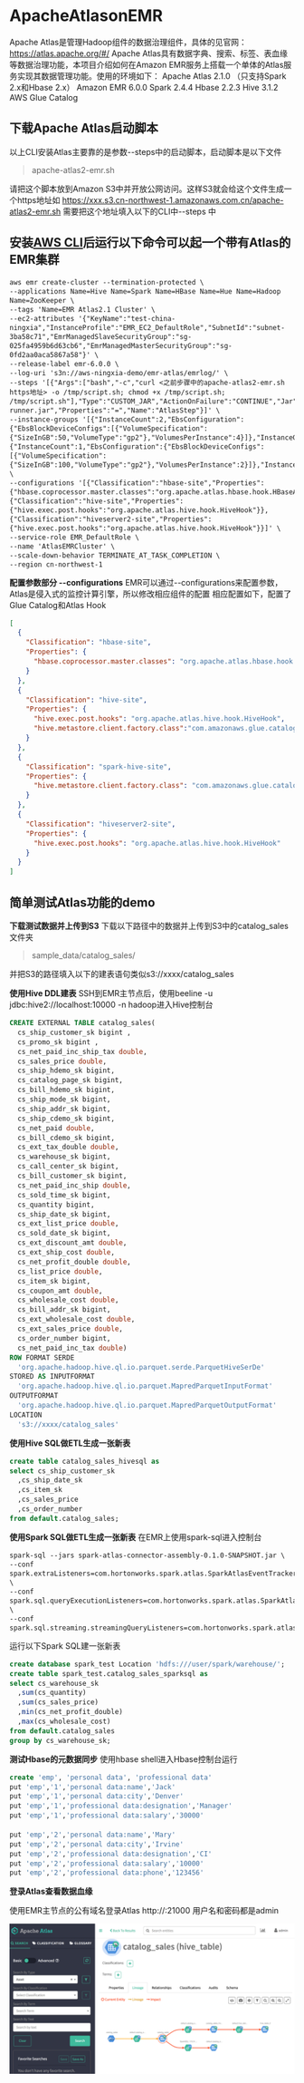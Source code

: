 # ApacheAtlasonEMR

Apache Atlas是管理Hadoop组件的数据治理组件，具体的见官网：https://atlas.apache.org/#/
Apache Atlas具有数据字典、搜索、标签、表血缘等数据治理功能，本项目介绍如何在Amazon EMR服务上搭载一个单体的Atlas服务实现其数据管理功能。使用的环境如下：
Apache Atlas 2.1.0 （只支持Spark 2.x和Hbase 2.x）
Amazon EMR 6.0.0
Spark 2.4.4
Hbase 2.2.3
Hive 3.1.2
AWS Glue Catalog

## 下载Apache Atlas启动脚本
以上CLI安装Atlas主要靠的是参数--steps中的启动脚本，启动脚本是以下文件

>apache-atlas2-emr.sh

请把这个脚本放到Amazon S3中并开放公网访问。这样S3就会给这个文件生成一个https地址如
https://xxx.s3.cn-northwest-1.amazonaws.com.cn/apache-atlas2-emr.sh
需要把这个地址填入以下的CLI中--steps 中

## 安装[AWS CLI](https://aws.amazon.com/cli/)后运行以下命令可以起一个带有Atlas的EMR集群

```
aws emr create-cluster --termination-protected \
--applications Name=Hive Name=Spark Name=HBase Name=Hue Name=Hadoop Name=ZooKeeper \
--tags 'Name=EMR Atlas2.1 Cluster' \
--ec2-attributes '{"KeyName":"test-china-ningxia","InstanceProfile":"EMR_EC2_DefaultRole","SubnetId":"subnet-3ba58c71","EmrManagedSlaveSecurityGroup":"sg-025fa4959b6d63cb6","EmrManagedMasterSecurityGroup":"sg-0fd2aa0aca5867a58"}' \
--release-label emr-6.0.0 \
--log-uri 's3n://aws-ningxia-demo/emr-atlas/emrlog/' \
--steps '[{"Args":["bash","-c","curl <之前步骤中的apache-atlas2-emr.sh https地址> -o /tmp/script.sh; chmod +x /tmp/script.sh; /tmp/script.sh"],"Type":"CUSTOM_JAR","ActionOnFailure":"CONTINUE","Jar":"command-runner.jar","Properties":"=","Name":"AtlasStep"}]' \
--instance-groups '[{"InstanceCount":2,"EbsConfiguration":{"EbsBlockDeviceConfigs":[{"VolumeSpecification":{"SizeInGB":50,"VolumeType":"gp2"},"VolumesPerInstance":4}]},"InstanceGroupType":"CORE","InstanceType":"m5.2xlarge","Name":"Core"},{"InstanceCount":1,"EbsConfiguration":{"EbsBlockDeviceConfigs":[{"VolumeSpecification":{"SizeInGB":100,"VolumeType":"gp2"},"VolumesPerInstance":2}]},"InstanceGroupType":"MASTER","InstanceType":"m5.xlarge","Name":"Master"}]' \
--configurations '[{"Classification":"hbase-site","Properties":{"hbase.coprocessor.master.classes":"org.apache.atlas.hbase.hook.HBaseAtlasCoprocessor"}},{"Classification":"hive-site","Properties":{"hive.exec.post.hooks":"org.apache.atlas.hive.hook.HiveHook"}},{"Classification":"hiveserver2-site","Properties":{"hive.exec.post.hooks":"org.apache.atlas.hive.hook.HiveHook"}}]' \
--service-role EMR_DefaultRole \
--name 'AtlasEMRCluster' \
--scale-down-behavior TERMINATE_AT_TASK_COMPLETION \
--region cn-northwest-1
```


**配置参数部分 --configurations**
EMR可以通过--configurations来配置参数，Atlas是侵入式的监控计算引擎，所以修改相应组件的配置
相应配置如下，配置了Glue Catalog和Atlas Hook
```json
[
  {
    "Classification": "hbase-site",
    "Properties": {
      "hbase.coprocessor.master.classes": "org.apache.atlas.hbase.hook.HBaseAtlasCoprocessor"
    }
  },
  {
    "Classification": "hive-site",
    "Properties": {
      "hive.exec.post.hooks": "org.apache.atlas.hive.hook.HiveHook",
      "hive.metastore.client.factory.class":"com.amazonaws.glue.catalog.metastore.AWSGlueDataCatalogHiveClientFactory"
    }
  },
  {
    "Classification": "spark-hive-site",
    "Properties": {
      "hive.metastore.client.factory.class": "com.amazonaws.glue.catalog.metastore.AWSGlueDataCatalogHiveClientFactory"
    }
  },
  {
    "Classification": "hiveserver2-site",
    "Properties": {
      "hive.exec.post.hooks": "org.apache.atlas.hive.hook.HiveHook"
    }
  }
]

```
## 简单测试Atlas功能的demo

**下载测试数据并上传到S3**
下载以下路径中的数据并上传到S3中的catalog_sales文件夹

>sample_data/catalog_sales/

并把S3的路径填入以下的建表语句类似s3://xxxx/catalog_sales

**使用Hive DDL建表**
SSH到EMR主节点后，使用beeline -u jdbc:hive2://localhost:10000 -n hadoop进入Hive控制台
```SQL
CREATE EXTERNAL TABLE catalog_sales(
  cs_ship_customer_sk bigint , 
  cs_promo_sk bigint , 
  cs_net_paid_inc_ship_tax double, 
  cs_sales_price double, 
  cs_ship_hdemo_sk bigint, 
  cs_catalog_page_sk bigint, 
  cs_bill_hdemo_sk bigint, 
  cs_ship_mode_sk bigint, 
  cs_ship_addr_sk bigint, 
  cs_ship_cdemo_sk bigint, 
  cs_net_paid double, 
  cs_bill_cdemo_sk bigint, 
  cs_ext_tax_double double, 
  cs_warehouse_sk bigint, 
  cs_call_center_sk bigint, 
  cs_bill_customer_sk bigint, 
  cs_net_paid_inc_ship double, 
  cs_sold_time_sk bigint, 
  cs_quantity bigint, 
  cs_ship_date_sk bigint, 
  cs_ext_list_price double, 
  cs_sold_date_sk bigint, 
  cs_ext_discount_amt double, 
  cs_ext_ship_cost double, 
  cs_net_profit_double double, 
  cs_list_price double, 
  cs_item_sk bigint, 
  cs_coupon_amt double, 
  cs_wholesale_cost double, 
  cs_bill_addr_sk bigint, 
  cs_ext_wholesale_cost double, 
  cs_ext_sales_price double, 
  cs_order_number bigint, 
  cs_net_paid_inc_tax double)
ROW FORMAT SERDE 
  'org.apache.hadoop.hive.ql.io.parquet.serde.ParquetHiveSerDe' 
STORED AS INPUTFORMAT 
  'org.apache.hadoop.hive.ql.io.parquet.MapredParquetInputFormat' 
OUTPUTFORMAT 
  'org.apache.hadoop.hive.ql.io.parquet.MapredParquetOutputFormat'
LOCATION
  's3://xxxx/catalog_sales'
```
**使用Hive SQL做ETL生成一张新表**

```SQL
create table catalog_sales_hivesql as
select cs_ship_customer_sk
  ,cs_ship_date_sk
  ,cs_item_sk
  ,cs_sales_price
  ,cs_order_number
from default.catalog_sales;

```
**使用Spark SQL做ETL生成一张新表**
在EMR上使用spark-sql进入控制台
```
spark-sql --jars spark-atlas-connector-assembly-0.1.0-SNAPSHOT.jar \
--conf spark.extraListeners=com.hortonworks.spark.atlas.SparkAtlasEventTracker \
--conf spark.sql.queryExecutionListeners=com.hortonworks.spark.atlas.SparkAtlasEventTracker \
--conf spark.sql.streaming.streamingQueryListeners=com.hortonworks.spark.atlas.SparkAtlasStreamingQueryEventTracker
```

运行以下Spark SQL建一张新表
```SQL
create database spark_test Location 'hdfs:///user/spark/warehouse/';
create table spark_test.catalog_sales_sparksql as
select cs_warehouse_sk
  ,sum(cs_quantity)
  ,sum(cs_sales_price)
  ,min(cs_net_profit_double)
  ,max(cs_wholesale_cost)
from default.catalog_sales
group by cs_warehouse_sk;
```

**测试Hbase的元数据同步**
使用hbase shell进入Hbase控制台运行
```SQL
create 'emp', 'personal data', 'professional data'
put 'emp','1','personal data:name','Jack'
put 'emp','1','personal data:city','Denver'
put 'emp','1','professional data:designation','Manager'
put 'emp','1','professional data:salary','30000'

put 'emp','2','personal data:name','Mary'
put 'emp','2','personal data:city','Irvine'
put 'emp','2','professional data:designation','CI'
put 'emp','2','professional data:salary','10000'
put 'emp','2','professional data:phone','123456'
```

**登录Atlas查看数据血缘**

使用EMR主节点的公有域名登录Atlas
http://<EMR master DNS>:21000
用户名和密码都是admin

![image](https://github.com/liuluhe/DataEngineering/blob/master/assets/atlasdatalineage.png)